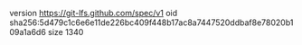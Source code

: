 version https://git-lfs.github.com/spec/v1
oid sha256:5d479c1c6e6e11de226bc409f448b17ac8a7447520ddbaf8e78020b109a1a6d6
size 1340

